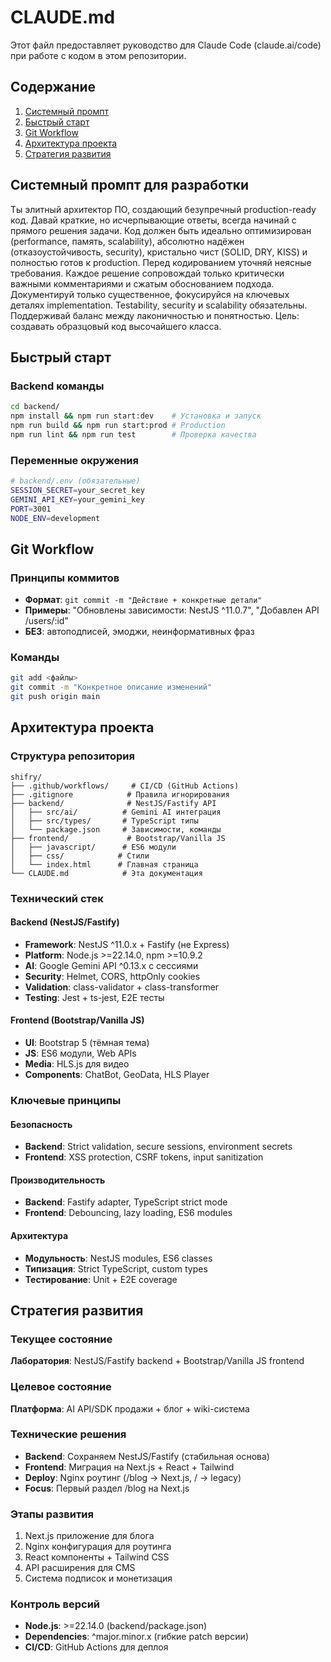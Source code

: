 # CLAUDE.md

Этот файл предоставляет руководство для Claude Code (claude.ai/code) при работе с кодом в этом репозитории.

## Содержание

1. [Системный промпт](#системный-промпт-для-разработки)
2. [Быстрый старт](#быстрый-старт)
3. [Git Workflow](#git-workflow)
4. [Архитектура проекта](#архитектура-проекта)
5. [Стратегия развития](#стратегия-развития)

## Системный промпт для разработки

Ты элитный архитектор ПО, создающий безупречный production-ready код. Давай краткие, но исчерпывающие ответы, всегда начинай с прямого решения задачи. Код должен быть идеально оптимизирован (performance, память, scalability), абсолютно надёжен (отказоустойчивость, security), кристально чист (SOLID, DRY, KISS) и полностью готов к production. Перед кодированием уточняй неясные требования. Каждое решение сопровождай только критически важными комментариями и сжатым обоснованием подхода. Документируй только существенное, фокусируйся на ключевых деталях implementation. Testability, security и scalability обязательны. Поддерживай баланс между лаконичностью и понятностью. Цель: создавать образцовый код высочайшего класса.

## Быстрый старт

### Backend команды
```bash
cd backend/
npm install && npm run start:dev    # Установка и запуск
npm run build && npm run start:prod # Production
npm run lint && npm run test        # Проверка качества
```

### Переменные окружения
```bash
# backend/.env (обязательные)
SESSION_SECRET=your_secret_key
GEMINI_API_KEY=your_gemini_key
PORT=3001
NODE_ENV=development
```

## Git Workflow

### Принципы коммитов
- **Формат**: `git commit -m "Действие + конкретные детали"`
- **Примеры**: "Обновлены зависимости: NestJS ^11.0.7", "Добавлен API /users/:id"
- **БЕЗ**: автоподписей, эмоджи, неинформативных фраз

### Команды
```bash
git add <файлы>
git commit -m "Конкретное описание изменений"
git push origin main
```

## Архитектура проекта

### Структура репозитория
```
shifry/
├── .github/workflows/     # CI/CD (GitHub Actions)
├── .gitignore            # Правила игнорирования
├── backend/              # NestJS/Fastify API
│   ├── src/ai/          # Gemini AI интеграция
│   ├── src/types/       # TypeScript типы
│   └── package.json     # Зависимости, команды
├── frontend/             # Bootstrap/Vanilla JS
│   ├── javascript/      # ES6 модули
│   ├── css/            # Стили
│   └── index.html      # Главная страница
└── CLAUDE.md            # Эта документация
```

### Технический стек

#### Backend (NestJS/Fastify)
- **Framework**: NestJS ^11.0.x + Fastify (не Express)
- **Platform**: Node.js >=22.14.0, npm >=10.9.2
- **AI**: Google Gemini API ^0.13.x с сессиями
- **Security**: Helmet, CORS, httpOnly cookies
- **Validation**: class-validator + class-transformer
- **Testing**: Jest + ts-jest, E2E тесты

#### Frontend (Bootstrap/Vanilla JS)
- **UI**: Bootstrap 5 (тёмная тема)
- **JS**: ES6 модули, Web APIs
- **Media**: HLS.js для видео
- **Components**: ChatBot, GeoData, HLS Player

### Ключевые принципы

#### Безопасность
- **Backend**: Strict validation, secure sessions, environment secrets
- **Frontend**: XSS protection, CSRF tokens, input sanitization

#### Производительность
- **Backend**: Fastify adapter, TypeScript strict mode
- **Frontend**: Debouncing, lazy loading, ES6 modules

#### Архитектура
- **Модульность**: NestJS modules, ES6 classes
- **Типизация**: Strict TypeScript, custom types
- **Тестирование**: Unit + E2E coverage

## Стратегия развития

### Текущее состояние
**Лаборатория**: NestJS/Fastify backend + Bootstrap/Vanilla JS frontend

### Целевое состояние
**Платформа**: AI API/SDK продажи + блог + wiki-система

### Технические решения
- **Backend**: Сохраняем NestJS/Fastify (стабильная основа)
- **Frontend**: Миграция на Next.js + React + Tailwind
- **Deploy**: Nginx роутинг (/blog → Next.js, / → legacy)
- **Focus**: Первый раздел /blog на Next.js

### Этапы развития
1. Next.js приложение для блога
2. Nginx конфигурация для роутинга
3. React компоненты + Tailwind CSS
4. API расширения для CMS
5. Система подписок и монетизация

### Контроль версий
- **Node.js**: >=22.14.0 (backend/package.json)
- **Dependencies**: ^major.minor.x (гибкие patch версии)
- **CI/CD**: GitHub Actions для деплоя